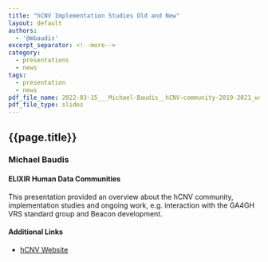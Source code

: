 ```yaml
---
title: "hCNV Implementation Studies Old and New"
layout: default
authors:
  - '@mbaudis'
excerpt_separator: <!--more-->
category:
  - presentations
  - news
tags:
  - presentation
  - news
pdf_file_name: 2022-03-15___Michael-Baudis__hCNV-community-2019-2021_wrap-up.pdf
pdf_file_type: slides
---
```


## {{page.title}}
### Michael Baudis
#### ELIXIR Human Data Communities

This presentation provided an overview about the hCNV community, implementation studies
and ongoing work, e.g. interaction with the GA4GH VRS standard group and Beacon development.

#### Additional Links

* [hCNV Website](https://cnvar.org)
